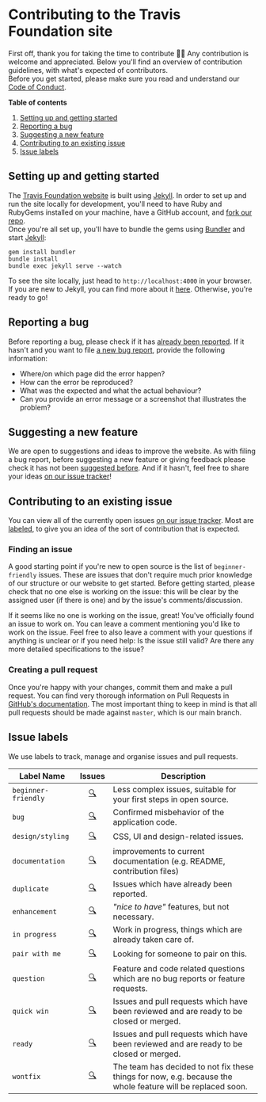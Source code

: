 # Contributing to the Travis Foundation site

First off, thank you for taking the time to contribute 🙌🏼  Any contribution is welcome and appreciated. Below you'll find an overview of contribution guidelines, with what's expected of contributors.  
Before you get started, please make sure you read and understand our [Code of Conduct](CODE_OF_CONDUCT.md).

**Table of contents**
1. [Setting up and getting started](#setting-up-and-getting-started)
2. [Reporting a bug](#reporting-a-bug)
3. [Suggesting a new feature](#suggesting-a-new-feature)
4. [Contributing to an existing issue](#contributing-to-an-existing-issue)
5. [Issue labels](#issue-labels)

## Setting up and getting started
The [Travis Foundation website](https://foundation.travis-ci.org/) is built using [Jekyll](https://jekyllrb.com/). In order to set up and run the site locally for development, you'll need to have Ruby and RubyGems installed on your machine, have a GitHub account, and [fork our repo](https://help.github.com/en/articles/fork-a-repo).  
Once you're all set up, you'll have to bundle the gems using [Bundler](http://bundler.io/) and start [Jekyll](https://jekyllrb.com/):  

```
gem install bundler
bundle install
bundle exec jekyll serve --watch

```
To see the site locally, just head to `http://localhost:4000` in your browser. If you are new to Jekyll, you can find more about it [here](https://jekyllrb.com/docs/). Otherwise, you're ready to go!  

## Reporting a bug
Before reporting a bug, please check if it has [already been reported](https://github.com/travis-ci/travis-foundation/issues?&q=is%3Aissue%20label%3Abug%20). If it hasn't and you want to file [a new bug report](https://github.com/travis-ci/travis-foundation/issues/new), provide the following information:

- Where/on which page did the error happen?
- How can the error be reproduced?
- What was the expected and what the actual behaviour?
- Can you provide an error message or a screenshot that illustrates the problem?

## Suggesting a new feature
We are open to suggestions and ideas to improve the website. As with filing a bug report, before suggesting a new feature or giving feedback please check it has not been [suggested before](https://github.com/travis-ci/travis-foundation/issues/). And if it hasn't, feel free to share your ideas [on our issue tracker](https://github.com/travis-ci/travis-foundation/issues/new)!

## Contributing to an existing issue

You can view all of the currently open issues [on our issue tracker](https://github.com/travis-ci/travis-foundation/issues/). Most are [labeled](#issue-labels), to give you an idea of the sort of contribution that is expected.

### Finding an issue

A good starting point if you're new to open source is the list of `beginner-friendly` issues. These are issues that don't require much prior knowledge of our structure or our website to get started. Before getting started, please check that no one else is working on the issue: this will be clear by the assigned user (if there is one) and by the issue's comments/discussion.

If it seems like no one is working on the issue, great! You've officially found an issue to work on. You can leave a comment mentioning you'd like to work on the issue. Feel free to also leave a comment with your questions if anything is unclear or if you need help: Is the issue still valid? Are there any more detailed specifications to the issue?

### Creating a pull request

Once you're happy with your changes, commit them and make a pull request. You can find very thorough information on Pull Requests in [GitHub's documentation](https://help.github.com/en/articles/creating-a-pull-request). The most important thing to keep in mind is that all pull requests should be made against `master`, which is our main branch.  

## Issue labels
We use labels to track, manage and organise issues and pull requests.  

| Label Name         | Issues                  | Description |
| ------------------ |:-----------------------:| ------------|
| `beginner-friendly`| [🔍][beginner]      | Less complex issues, suitable for your first steps in open source. |
| `bug`              | [🔍][bug]           | Confirmed misbehavior of the application code. |
| `design/styling`              | [🔍][design]           | CSS, UI and design-related issues. |
| `documentation`    | [🔍][documentation] | improvements to current documentation (e.g. README, contribution files) |
| `duplicate`        | [🔍][duplicate]     | Issues which have already been reported. |
| `enhancement`      | [🔍][enhancement]   | *"nice to have"* features, but not necessary. |
| `in progress`      | [🔍][in progress]   | Work in progress, things which are already taken care of. |
| `pair with me`      | [🔍][pairwithme]   | Looking for someone to pair on this. |
| `question`         | [🔍][question]      | Feature and code related questions which are no bug reports or feature requests. |
| `quick win`            | [🔍][quick-win]         | Issues and pull requests which have been reviewed and are ready to be closed or merged. |
| `ready`            | [🔍][ready]         | Issues and pull requests which have been reviewed and are ready to be closed or merged. |
| `wontfix`          | [🔍][wontfix]       | The team has decided to not fix these things for now, e.g. because the whole feature will be replaced soon. |


[beginner]:      https://github.com/travis-ci/travis-foundation/labels/beginner-friendly
[bug]:           https://github.com/travis-ci/travis-foundation/labels/bug
[design]: https://github.com/travis-ci/travis-foundation/labels/design%2Fstyling
[documentation]: https://github.com/travis-ci/travis-foundation/labels/documentation
[duplicate]:     https://github.com/travis-ci/travis-foundation/labels/duplicate
[enhancement]:   https://github.com/travis-ci/travis-foundation/labels/enhancement
[in progress]:   https://github.com/travis-ci/travis-foundation/labels/in%20progress
[pairwithme]:   https://github.com/travis-ci/travis-foundation/labels/pair%20with%20me
[question]:      https://github.com/travis-ci/travis-foundation/labels/question
[quick-win]:     https://github.com/travis-ci/travis-foundation/labels/quick%20win
[ready]:         https://github.com/travis-ci/travis-foundation/labels/ready
[wontfix]:       https://github.com/travis-ci/travis-foundation/labels/wontfix
